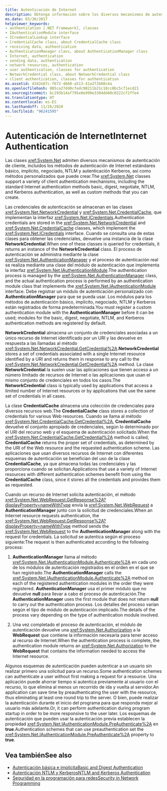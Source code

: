 ```yaml
---
title: Autenticación de Internet
description: Obtenga información sobre los diversos mecanismos de autenticación de cliente admitidos por las clases System.Net para las aplicaciones de .NET Framework.
ms.date: 03/30/2017
helpviewer_keywords:
- authentication [.NET Framework], classes
- IAuthenticationModule interface
- ICredentialLookup interface
- CredentialCache class, about CredentialCache class
- receiving data, authentication
- AuthenticationManager class, about AuthenticationManager class
- Internet, authentication
- sending data, authentication
- network resources, authentication
- user authentication, classes for authentication
- NetworkCredential class, about NetworkCredential class
- client authentication, classes for authentication
ms.assetid: d342e87c-f672-4660-a513-41a2f2b80c4a
ms.openlocfilehash: 085ca27dd0cfedc90211b21c10cc8bc5cf1ecd21
ms.sourcegitcommit: bc293b14af795e0e999e3304dd40c0222cf2ffe4
ms.translationtype: HT
ms.contentlocale: es-ES
ms.lasthandoff: 11/26/2020
ms.locfileid: "96241595"
---
```

# <a name="internet-authentication"></a><span data-ttu-id="58b78-103">Autenticación de Internet</span><span class="sxs-lookup"><span data-stu-id="58b78-103">Internet Authentication</span></span>

<span data-ttu-id="58b78-104">Las clases <xref:System.Net> admiten diversos mecanismos de autenticación de cliente, incluidos los métodos de autenticación de Internet estándares básico, implícito, negociado, NTLM y autenticación Kerberos, así como métodos personalizados que puede crear.</span><span class="sxs-lookup"><span data-stu-id="58b78-104">The <xref:System.Net> classes support a variety of client authentication mechanisms, including the standard Internet authentication methods basic, digest, negotiate, NTLM, and Kerberos authentication, as well as custom methods that you can create.</span></span>  
  
 <span data-ttu-id="58b78-105">Las credenciales de autenticación se almacenan en las clases <xref:System.Net.NetworkCredential> y <xref:System.Net.CredentialCache>, que implementan la interfaz <xref:System.Net.ICredentials>.</span><span class="sxs-lookup"><span data-stu-id="58b78-105">Authentication credentials are stored in the <xref:System.Net.NetworkCredential> and <xref:System.Net.CredentialCache> classes, which implement the <xref:System.Net.ICredentials> interface.</span></span> <span data-ttu-id="58b78-106">Cuando se consulta una de estas clases para obtener las credenciales, devuelve una instancia de la clase **NetworkCredential**.</span><span class="sxs-lookup"><span data-stu-id="58b78-106">When one of these classes is queried for credentials, it returns an instance of the **NetworkCredential** class.</span></span> <span data-ttu-id="58b78-107">El proceso de autenticación se administra mediante la clase <xref:System.Net.AuthenticationManager> y el proceso de autenticación real se realiza mediante una clase del módulo de autenticación que implementa la interfaz <xref:System.Net.IAuthenticationModule>.</span><span class="sxs-lookup"><span data-stu-id="58b78-107">The authentication process is managed by the <xref:System.Net.AuthenticationManager> class, and the actual authentication process is performed by an authentication module class that implements the <xref:System.Net.IAuthenticationModule> interface.</span></span> <span data-ttu-id="58b78-108">Debe registrar un módulo de autenticación personalizado con **AuthenticationManager** para que se pueda usar. Los módulos para los métodos de autenticación básico, implícito, negociado, NTLM y Kerberos están registrados de forma predeterminada.</span><span class="sxs-lookup"><span data-stu-id="58b78-108">You must register a custom authentication module with the **AuthenticationManager** before it can be used; modules for the basic, digest, negotiate, NTLM, and Kerberos authentication methods are registered by default.</span></span>  
  
 <span data-ttu-id="58b78-109">**NetworkCredential** almacena un conjunto de credenciales asociadas a un único recurso de Internet identificado por un URI y las devuelve en respuesta a las llamadas al método <xref:System.Net.NetworkCredential.GetCredential%2A>.</span><span class="sxs-lookup"><span data-stu-id="58b78-109">**NetworkCredential** stores a set of credentials associated with a single Internet resource identified by a URI and returns them in response to any call to the <xref:System.Net.NetworkCredential.GetCredential%2A> method.</span></span> <span data-ttu-id="58b78-110">La clase **NetworkCredential** la suelen usar las aplicaciones que tienen acceso a un número limitado de recursos de Internet o las aplicaciones que usan el mismo conjunto de credenciales en todos los casos.</span><span class="sxs-lookup"><span data-stu-id="58b78-110">The **NetworkCredential** class is typically used by applications that access a limited number of Internet resources or by applications that use the same set of credentials in all cases.</span></span>  
  
 <span data-ttu-id="58b78-111">La clase **CredentialCache** almacena una colección de credenciales para diversos recursos web.</span><span class="sxs-lookup"><span data-stu-id="58b78-111">The **CredentialCache** class stores a collection of credentials for various Web resources.</span></span> <span data-ttu-id="58b78-112">Cuando se llama al método <xref:System.Net.CredentialCache.GetCredential%2A>, **CredentialCache** devuelve el conjunto apropiado de credenciales, según lo determinado por el URI del recurso web y el esquema de autenticación solicitado.</span><span class="sxs-lookup"><span data-stu-id="58b78-112">When the <xref:System.Net.CredentialCache.GetCredential%2A> method is called, **CredentialCache** returns the proper set of credentials, as determined by the URI of the Web resource and the requested authentication scheme.</span></span> <span data-ttu-id="58b78-113">Las aplicaciones que usan diversos recursos de Internet con diferentes esquemas de autenticación se benefician del uso de la clase **CredentialCache**, ya que almacena todas las credenciales y las proporciona cuando se solicitan.</span><span class="sxs-lookup"><span data-stu-id="58b78-113">Applications that use a variety of Internet resources with different authentication schemes benefit from using the **CredentialCache** class, since it stores all the credentials and provides them as requested.</span></span>  
  
 <span data-ttu-id="58b78-114">Cuando un recurso de Internet solicita autenticación, el método <xref:System.Net.WebRequest.GetResponse%2A?displayProperty=nameWithType> envía la <xref:System.Net.WebRequest> a **AuthenticationManager** junto con la solicitud de credenciales.</span><span class="sxs-lookup"><span data-stu-id="58b78-114">When an Internet resource requests authentication, the <xref:System.Net.WebRequest.GetResponse%2A?displayProperty=nameWithType> method sends the <xref:System.Net.WebRequest> to the **AuthenticationManager** along with the request for credentials.</span></span> <span data-ttu-id="58b78-115">La solicitud se autentica según el proceso siguiente:</span><span class="sxs-lookup"><span data-stu-id="58b78-115">The request is then authenticated according to the following process:</span></span>  
  
1. <span data-ttu-id="58b78-116">**AuthenticationManager** llama al método <xref:System.Net.IAuthenticationModule.Authenticate%2A> en cada uno de los módulos de autenticación registrados en el orden en el que se han registrado.</span><span class="sxs-lookup"><span data-stu-id="58b78-116">The **AuthenticationManager** calls the <xref:System.Net.IAuthenticationModule.Authenticate%2A> method on each of the registered authentication modules in the order they were registered.</span></span> <span data-ttu-id="58b78-117">**AuthenticationManager** usa el primer módulo que no devuelve **null** para llevar a cabo el proceso de autenticación.</span><span class="sxs-lookup"><span data-stu-id="58b78-117">The **AuthenticationManager** uses the first module that does not return **null** to carry out the authentication process.</span></span> <span data-ttu-id="58b78-118">Los detalles del proceso varían según el tipo de módulo de autenticación implicado.</span><span class="sxs-lookup"><span data-stu-id="58b78-118">The details of the process vary depending on the type of authentication module involved.</span></span>  
  
2. <span data-ttu-id="58b78-119">Una vez completado el proceso de autenticación, el módulo de autenticación devuelve una <xref:System.Net.Authorization> a la **WebRequest** que contiene la información necesaria para tener acceso al recurso de Internet.</span><span class="sxs-lookup"><span data-stu-id="58b78-119">When the authentication process is complete, the authentication module returns an <xref:System.Net.Authorization> to the **WebRequest** that contains the information needed to access the Internet resource.</span></span>  
  
 <span data-ttu-id="58b78-120">Algunos esquemas de autenticación pueden autenticar a un usuario sin realizar primero una solicitud para un recurso.</span><span class="sxs-lookup"><span data-stu-id="58b78-120">Some authentication schemes can authenticate a user without first making a request for a resource.</span></span> <span data-ttu-id="58b78-121">Una aplicación puede ahorrar tiempo si autentica previamente al usuario con el recurso, lo que elimina al menos un recorrido de ida y vuelta al servidor.</span><span class="sxs-lookup"><span data-stu-id="58b78-121">An application can save time by preauthenticating the user with the resource, thus eliminating at least one round trip to the server.</span></span> <span data-ttu-id="58b78-122">O bien, puede realizar la autenticación durante el inicio del programa para que responda mejor al usuario más adelante.</span><span class="sxs-lookup"><span data-stu-id="58b78-122">Or, it can perform authentication during program startup in order to be more responsive to the user later.</span></span> <span data-ttu-id="58b78-123">Los esquemas de autenticación que pueden usar la autenticación previa establecen la propiedad <xref:System.Net.IAuthenticationModule.PreAuthenticate%2A> en **true**.</span><span class="sxs-lookup"><span data-stu-id="58b78-123">Authentication schemes that can use preauthentication set the <xref:System.Net.IAuthenticationModule.PreAuthenticate%2A> property to **true**.</span></span>  
  
## <a name="see-also"></a><span data-ttu-id="58b78-124">Vea también</span><span class="sxs-lookup"><span data-stu-id="58b78-124">See also</span></span>

- [<span data-ttu-id="58b78-125">Autenticación básica e implícita</span><span class="sxs-lookup"><span data-stu-id="58b78-125">Basic and Digest Authentication</span></span>](basic-and-digest-authentication.md)
- [<span data-ttu-id="58b78-126">Autenticación NTLM y Kerberos</span><span class="sxs-lookup"><span data-stu-id="58b78-126">NTLM and Kerberos Authentication</span></span>](ntlm-and-kerberos-authentication.md)
- [<span data-ttu-id="58b78-127">Seguridad en la programación para redes</span><span class="sxs-lookup"><span data-stu-id="58b78-127">Security in Network Programming</span></span>](security-in-network-programming.md)
